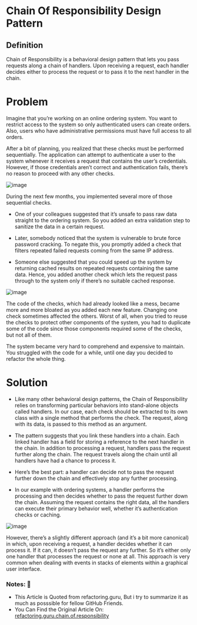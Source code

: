# Chain Of Responsibility Design Pattern

## Definition
Chain of Responsibility is a behavioral design pattern that lets you pass requests along a chain of handlers. Upon receiving a request, each handler decides either to process the request or to pass it to the next handler in the chain.

# Problem
Imagine that you’re working on an online ordering system. You want to restrict access to the system so only authenticated users can create orders. Also, users who have administrative permissions must have full access to all orders.

After a bit of planning, you realized that these checks must be performed sequentially. The application can attempt to authenticate a user to the system whenever it receives a request that contains the user’s credentials. However, if those credentials aren’t correct and authentication fails, there’s no reason to proceed with any other checks.

![image](https://github.com/Husam-AbuZina/Learning-OOP-and-Design-Patterns/assets/109718076/c15ec334-70ff-4335-8041-1ee5c71f5b49)

During the next few months, you implemented several more of those sequential checks.

- One of your colleagues suggested that it’s unsafe to pass raw data straight to the ordering system. So you added an extra validation step to sanitize the data in a certain request.

- Later, somebody noticed that the system is vulnerable to brute force password cracking. To negate this, you promptly added a check that filters repeated failed requests coming from the same IP address.

- Someone else suggested that you could speed up the system by returning cached results on repeated requests containing the same data. Hence, you added another check which lets the request pass through to the system only if there’s no suitable cached response.

![image](https://github.com/Husam-AbuZina/Learning-OOP-and-Design-Patterns/assets/109718076/140f17e0-8444-49da-b0f0-99525785aafd)

The code of the checks, which had already looked like a mess, became more and more bloated as you added each new feature. Changing one check sometimes affected the others. Worst of all, when you tried to reuse the checks to protect other components of the system, you had to duplicate some of the code since those components required some of the checks, but not all of them.

The system became very hard to comprehend and expensive to maintain. You struggled with the code for a while, until one day you decided to refactor the whole thing.

# Solution

- Like many other behavioral design patterns, the Chain of Responsibility relies on transforming particular behaviors into stand-alone objects called handlers. In our case, each check should be extracted to its own class with a single method that performs the check. The request, along with its data, is passed to this method as an argument.

- The pattern suggests that you link these handlers into a chain. Each linked handler has a field for storing a reference to the next handler in the chain. In addition to processing a request, handlers pass the request further along the chain. The request travels along the chain until all handlers have had a chance to process it.

- Here’s the best part: a handler can decide not to pass the request further down the chain and effectively stop any further processing.

- In our example with ordering systems, a handler performs the processing and then decides whether to pass the request further down the chain. Assuming the request contains the right data, all the handlers can execute their primary behavior well, whether it’s authentication checks or caching.

![image](https://github.com/Husam-AbuZina/Learning-OOP-and-Design-Patterns/assets/109718076/492cff6e-f9d3-46eb-82b0-6598e68e2397)

However, there’s a slightly different approach (and it’s a bit more canonical) in which, upon receiving a request, a handler decides whether it can process it. If it can, it doesn’t pass the request any further. So it’s either only one handler that processes the request or none at all. This approach is very common when dealing with events in stacks of elements within a graphical user interface.

### Notes: 📝
- This Article is Quoted from refactoring.guru, But i try to summarize it as much as posssible for fellow GitHub Friends.
- You Can Find the Original Article On: [refactoring.guru.chain.of.responsibility](https://refactoring.guru/design-patterns/chain-of-responsibility)
